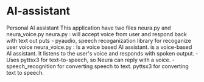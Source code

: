 # AI-assistant
Personal AI assistant
This application have two files neura.py and neura_voice.py
neura.py : will accept voice from user and respond back with text out puts
        - pyaudio, speech recoganization library for recoganize user voice
neura_voice.py : Is a voice based AI assistant. is a voice-based AI assistant. 
                It listens to the user's voice and responds with spoken output.
                - Uses pyttsx3 for text-to-speech, so Neura can reply with a voice.
                - speech_recognition for converting speech to text.
                  pyttsx3 for converting text to speech.